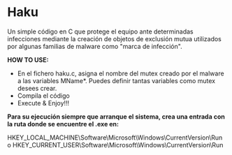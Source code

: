 # Haku
Un simple código en C que protege el equipo ante determinadas infecciones mediante la creación de objetos de exclusión mutua utilizados por algunas familias de malware como "marca de infección".

__HOW TO USE:__

- En el fichero haku.c, asigna el nombre del mutex creado por el malware a las variables MName*. Puedes definir tantas variables como mutex desees crear.
- Compila el código
- Execute & Enjoy!!!

__Para su ejecución siempre que arranque el sistema, crea una entrada con la ruta donde se encuentre el .exe en:__

HKEY_LOCAL_MACHINE\Software\Microsoft\Windows\CurrentVersion\Run
o
HKEY_CURRENT_USER\Software\Microsoft\Windows\CurrentVersion\Run
